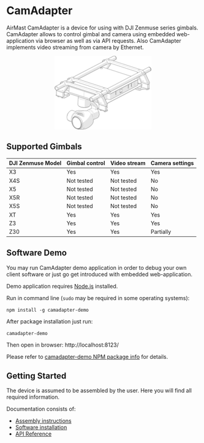 CamAdapter
==========

AirMast CamAdapter is a device for using with DJI Zenmuse series gimbals. CamAdapter allows to control gimbal and camera using embedded web-application via browser as well as via API requests. Also CamAdapter implements video streaming from camera by Ethernet.

<center><img src="/img/camadapter.svg" width="50%" alt="AirMast CamAdapter"></center>

Supported Gimbals
-----------------

DJI Zenmuse Model | Gimbal control | Video stream | Camera settings
------------------|----------------|--------------|----------------
X3                | Yes            | Yes          | Yes
X4S               | Not tested     | Not tested   | No
X5                | Not tested     | Not tested   | No
X5R               | Not tested     | Not tested   | No
X5S               | Not tested     | Not tested   | No
XT                | Yes            | Yes          | Yes
Z3                | Yes            | Yes          | Yes
Z30               | Yes            | Yes          | Partially


Software Demo
-------------

You may run CamAdapter demo application in order to debug your own client software or just go get introduced with embedded web-application.

Demo application requires [Node.js](https://nodejs.org) installed.

Run in command line (`sudo` may be required in some operating systems):

    npm install -g camadapter-demo

After package installation just run:

    camadapter-demo

Then open in browser: http://localhost:8123/

Please refer to [camadapter-demo NPM package info](https://www.npmjs.com/package/camadapter-demo) for details.

Getting Started
---------------

The device is assumed to be assembled by the user. Here you will find all required information.

Documentation consists of:

* [Assembly instructions](/camadapter/assembly/)
* [Software installation](/camadapter/software/)
* [API Reference](/camadapter/api/)
